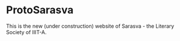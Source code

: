 # ProtoSarasva

This is the new (under construction) website of Sarasva - the Literary Society of IIIT-A.
